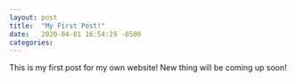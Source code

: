 ```yaml
---
layout: post
title:  "My First Post!"
date:   2020-04-01 16:54:29 -0500
categories: 
---
```

This is my first post for my own website! New thing will be coming up soon!
